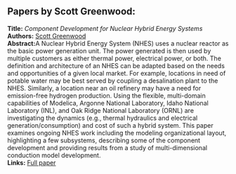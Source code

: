 <h2>Papers by Scott Greenwood:</h2>
<p>
<b>Title:</b> <i> Component Development for Nuclear Hybrid Energy Systems </i> <br />
<b>Authors:</b> <a href="../authors/author_91.html">Scott Greenwood</a><br />
<b>Abstract:</b>A Nuclear Hybrid Energy System (NHES) uses a nuclear reactor as the basic power generation unit. The power generated is then used by multiple customers as either thermal power, electrical power, or both. The definition and architecture of an NHES can be adapted based on the needs and opportunities of a given local market. For example, locations in need of potable water may be best served by coupling a desalination plant to the NHES. Similarly, a location near an oil refinery may have a need for emission-free hydrogen production. Using the flexible, multi-domain capabilities of Modelica, Argonne National Laboratory, Idaho National Laboratory (INL), and Oak Ridge National Laboratory (ORNL) are investigating the dynamics (e.g., thermal hydraulics and electrical generation/consumption) and cost of such a hybrid system. This paper examines ongoing NHES work including the modeling organizational layout, highlighting a few subsystems, describing some of the component development and providing results from a study of multi-dimensional conduction model development.<br />
<b>Links:</b> <a href="../submissions/ecp17132839_Greenwood.pdf">Full paper</a></p>